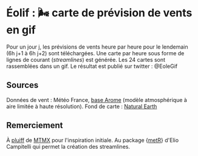 # Éolif : 🌬 ️carte de prévision de vents en gif
Pour un jour j, les prévisions de vents heure par heure pour le lendemain (6h j+1 à 6h j+2) sont téléchargées.
Une carte par heure sous forme de lignes de courant (*streamlines*) est générée.
Les 24 cartes sont rassemblées dans un gif. Le résultat est publié sur twitter : @EoleGif


## Sources
Données de vent : Météo France, [base Arome](https://donneespubliques.meteofrance.fr/?fond=produit&id_produit=131&id_rubrique=51) (modèle atmosphérique à aire limitée à haute résolution).
Fond de carte : [Natural Earth](https://www.naturalearthdata.com/)


## Remerciement
À [pluiff](https://github.com/mtmx/pluiff) de [MTMX](https://mtmx.github.io/) pour l'inspiration initiale.
Au package {[metR](https://github.com/eliocamp/metR)} d'Elio Campitelli qui permet la création des streamlines.
